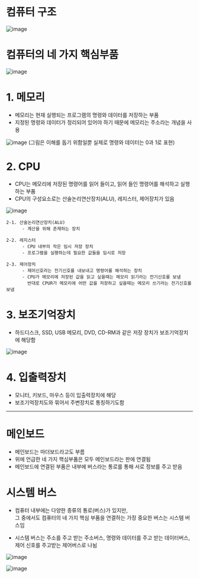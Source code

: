 # 컴퓨터 구조 
![image](https://github.com/user-attachments/assets/816a112f-9032-4cf5-a11b-6aadd79e6627)

# 컴퓨터의 네 가지 핵심부품
![image](https://github.com/user-attachments/assets/45cac209-497f-4c60-886e-347e835e8afd)

# 1. 메모리 
  - 메모리는 현재 실행되는 프로그램의 명령와 데이터를 저장하는 부품
  - 지정된 명령와 데이터가 정리되어 있어야 하기 때문에 메모리는 주소라는 개념을 사용
    
  ![image](https://github.com/user-attachments/assets/1e13bd4c-e789-4c9f-b0f2-dac8753e14d1)
(그림은 이해를 돕기 위함일뿐 실제로 명령와 데이터는 0과 1로 표현)

# 2. CPU
  - CPU는 메모리에 저장된 명령어를 읽어 들이고, 읽어 들인 명령어를 해석하고 실행하는 부품
  - CPU의 구성요소로는 산술논리연산장치(ALU), 레지스터, 제어장치가 있음
    
  ![image](https://github.com/user-attachments/assets/b98b08bc-b4f1-4823-9f20-a10caec3ab0e)

    2-1. 산술논리연산장치(ALU) 
          - 계산을 위해 존재하는 장치
          
    2-2. 레지스터
          - CPU 내부의 작은 임시 저장 장치
          - 프로그램을 실행하는데 필요한 값들을 임시로 저장
          
    2-3. 제어장치
          - 제어신호라는 전기신호를 내보내고 명령어를 해석하는 장치
          - CPU가 메모리에 저장된 값을 읽고 싶을때는 메모리 읽기라는 전기신호를 보냄
            반대로 CPUR가 메모리에 어떤 값을 저장하고 싶을때는 메모리 쓰기라는 전기신호를 보냄

# 3. 보조기억장치
   - 하드디스크, SSD, USB 메모리, DVD, CD-RM과 같은 저장 장치가 보조기억장치에 해당함
     
![image](https://github.com/user-attachments/assets/688c69a1-a19f-440f-a1de-6c4eba3af78d)

# 4. 입출력장치
   - 모니터, 키보드, 마우스 등이 입출력장치에 해당
   - 보조기억장치도와 묶어서 주변장치로 통칭하기도함 
<hr>

# 메인보드
   - 메인보드는 마더보드라고도 부름
   - 위에 언급한 네 가지 핵심부품은 모두 메인보드라는 판에 연결됨
   - 메인보드에 연결된 부품은 내부에 버스라는 통로를 통해 서로 정보를 주고 받음

# 시스템 버스
   - 컴퓨터 내부에는 다양한 종류의 통로(버스)가 있지만, <br>
     그 중에서도 컴퓨터의 네 가지 핵심 부품을 연결하는 가장 중요한 버스는 시스템 버스임
     
   - 시스템 버스는 주소를 주고 받는 주소버스, 명령와 데이터를 주고 받는 데이터버스, 제어 신호를 주고받는 제어버스로 나뉨
     
![image](https://github.com/user-attachments/assets/c72e763d-efb5-4495-8a87-27deb8c36e82)

![image](https://github.com/user-attachments/assets/bcbd2ea3-58d9-4990-ad5d-0394df443870)

 
  
